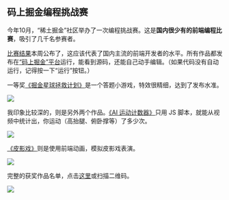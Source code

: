 ## 码上掘金编程挑战赛

今年10月，“稀土掘金”社区举办了一次编程挑战赛。这是**国内很少有的前端编程比赛**，吸引了几千名参赛者。

[比赛结果](https://juejin.cn/challenge/1/result?utm_source=ryf121)本周公布了，这应该代表了国内主流的前端开发者的水平。所有作品都发布在[“码上掘金”平台](https://code.juejin.cn/?utm_source=ryf121)运行，能看到源码，还能自己动手编辑。（如果代码没有自动运行，记得按一下“运行”按钮。）

一等奖[《掘金星球拯救计划》](https://code.juejin.cn/pen/7163203709969629215?utm_source=ryf121)是一个答题小游戏，特效很精细，达到了发布水准。

![](https://cdn.beekka.com/blogimg/asset/202211/bg2022113004.webp)

我印象比较深的，则是另外两个作品。[《AI 运动计数器》](https://code.juejin.cn/pen/7165773210330333199?utm_source=ryf121)只用 JS 脚本，就能从视频中统计出，你运动（高抬腿、俯卧撑等）了多少次。

![](https://cdn.beekka.com/blogimg/asset/202211/bg2022113005.webp)

[《皮影戏》](https://code.juejin.cn/pen/7160569257925804068?utm_source=ryf121)则是使用前端动画，模拟皮影戏表演。

![](https://cdn.beekka.com/blogimg/asset/202211/bg2022113006.webp)

完整的获奖作品名单，点击[这里](https://juejin.cn/challenge/1/result?utm_source=ryf121)或扫描二维码。

![](https://cdn.beekka.com/blogimg/asset/202211/bg2022113007.webp)